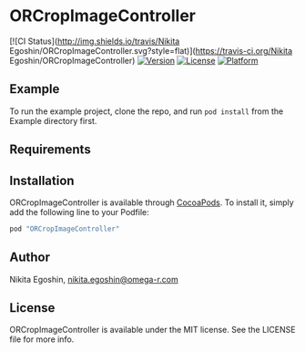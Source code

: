 # ORCropImageController

[![CI Status](http://img.shields.io/travis/Nikita Egoshin/ORCropImageController.svg?style=flat)](https://travis-ci.org/Nikita Egoshin/ORCropImageController)
[![Version](https://img.shields.io/cocoapods/v/ORCropImageController.svg?style=flat)](http://cocoapods.org/pods/ORCropImageController)
[![License](https://img.shields.io/cocoapods/l/ORCropImageController.svg?style=flat)](http://cocoapods.org/pods/ORCropImageController)
[![Platform](https://img.shields.io/cocoapods/p/ORCropImageController.svg?style=flat)](http://cocoapods.org/pods/ORCropImageController)

## Example

To run the example project, clone the repo, and run `pod install` from the Example directory first.

## Requirements

## Installation

ORCropImageController is available through [CocoaPods](http://cocoapods.org). To install
it, simply add the following line to your Podfile:

```ruby
pod "ORCropImageController"
```

## Author

Nikita Egoshin, nikita.egoshin@omega-r.com

## License

ORCropImageController is available under the MIT license. See the LICENSE file for more info.
